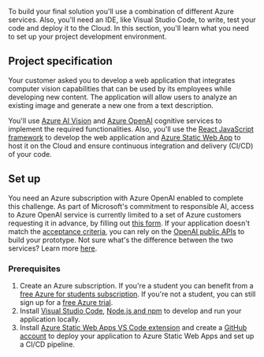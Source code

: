


To build your final solution you'll use a combination of different Azure services. Also, you'll need an IDE, like Visual Studio Code, to write, test your code and deploy it to the Cloud. In this section, you'll learn what you need to set up your project development environment.

## Project specification
Your customer asked you to develop a web application that integrates computer vision capabilities that can be used by its employees while developing new content. The application will allow users to analyze an existing image and generate a new one from a text description.

You'll use [Azure AI Vision](https://learn.microsoft.com/azure/ai-services/computer-vision/overview?WT.mc_id=academic-105496-cacaste) and [Azure OpenAI](https://learn.microsoft.com/azure/ai-services/openai/overview?WT.mc_id=academic-105496-cacaste) cognitive services to implement the required functionalities. Also, you'll use the [React JavaScript framework](https://react.dev/) to develop the web application and [Azure Static Web App](https://learn.microsoft.com/azure/static-web-apps/overview?WT.mc_id=academic-105496-cacaste) to host it on the Cloud and ensure continuous integration and delivery (CI/CD) of your code.

## Set up
You need an Azure subscription with Azure OpenAI enabled to complete this challenge. As part of Microsoft's commitment to responsible AI, access to Azure OpenAI service is currently limited to a set of Azure customers requesting it in advance, by filling out [this form](https://customervoice.microsoft.com/Pages/ResponsePage.aspx?id=v4j5cvGGr0GRqy180BHbR7en2Ais5pxKtso_Pz4b1_xUNTZBNzRKNlVQSFhZMU9aV09EVzYxWFdORCQlQCN0PWcu). If your application doesn't match the [acceptance criteria](https://learn.microsoft.com/legal/cognitive-services/openai/limited-access?context=%2Fazure%2Fcognitive-services%2Fopenai%2Fcontext%2Fcontext&WT.mc_id=academic-105496-cacaste), you can rely on the [OpenAI public APIs](https://platform.openai.com/docs/api-reference/introduction) to build your prototype.
Not sure what's the difference between the two services? Learn more [here](https://learn.microsoft.com/azure/cognitive-services/openai/overview#comparing-azure-openai-and-openai/?WT.mc_id=academic-105496-cacaste).

### Prerequisites
1. Create an Azure subscription. If you're a student you can benefit from a [free Azure for students subscription](https://azure.microsoft.com/free/students/?WT.mc_id=academic-105496-cacaste). If you're not a student, you can still sign up for a [free Azure trial](https://azure.microsoft.com/free/?WT.mc_id=academic-105496-cacaste). 
2. Install [Visual Studio Code](https://code.visualstudio.com/), [Node.js and npm](https://nodejs.org/) to develop and run your application locally.
3. Install [Azure Static Web Apps VS Code extension](https://marketplace.visualstudio.com/items?itemName=ms-azuretools.vscode-azurestaticwebapps&WT.mc_id=academic-105496-cacaste) and create a [GitHub account](https://github.com/) to deploy your application to Azure Static Web Apps and set up a CI/CD pipeline.

